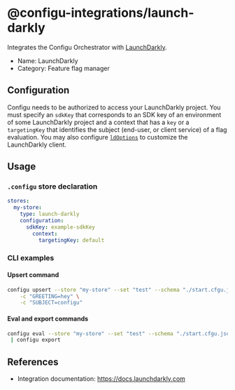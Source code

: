 # @configu-integrations/launch-darkly

Integrates the Configu Orchestrator with [LaunchDarkly](https://launchdarkly.com/).

- Name: LaunchDarkly
- Category: Feature flag manager

## Configuration

Configu needs to be authorized to access your LaunchDarkly project. You must specify an `sdkKey` that corresponds to an SDK key of an environment of some LaunchDarkly project and a context that has a `key` or a `targetingKey` that identifies the subject (end-user, or client service) of a flag evaluation. You may also configure [`ldOptions`](https://launchdarkly.github.io/node-server-sdk/interfaces/_launchdarkly_node_server_sdk_.LDOptions.html) to customize the LaunchDarkly client.

## Usage

### `.configu` store declaration

```yaml
stores:
  my-store:
    type: launch-darkly
    configuration:
      sdkKey: example-sdkKey
        context:
          targetingKey: default
```

### CLI examples

#### Upsert command

```bash
configu upsert --store "my-store" --set "test" --schema "./start.cfgu.json" \
    -c "GREETING=hey" \
    -c "SUBJECT=configu"
```

#### Eval and export commands

```bash
configu eval --store "my-store" --set "test" --schema "./start.cfgu.json" \
 | configu export
```

## References

- Integration documentation: https://docs.launchdarkly.com
